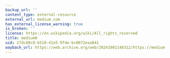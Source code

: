 ```yaml
---
backup_url: ''
content_type: external-resource
external_url: medium.com
has_external_license_warning: true
is_broken: ''
license: https://en.wikipedia.org/wiki/All_rights_reserved
title: medium8
uid: 27dc88c8-b510-41e5-9fde-bc0072eaa841
wayback_url: https://web.archive.org/web/20241001140312/https://medium.com/
---
```

